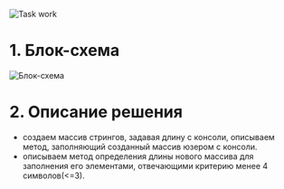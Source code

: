 ![Task work](https://gbcdn.mrgcdn.ru/uploads/asset/4312773/attachment/ed8c1f2c15da325114976e1c313ef5f8.png)

# 1. Блок-схема
![Блок-схема](https://gbcdn.mrgcdn.ru/uploads/homeworkattachment/4463013/attachment/10ca228c4048c44e49051b0535122760.jpg)
# 2. Описание решения
* создаем массив стрингов, задавая длину с консоли, описываем метод, заполняющий созданный массив юзером с консоли.
* описываем метод определения длины нового массива для заполнения его элементами, отвечающими критерию менее 4 символов(<=3).
